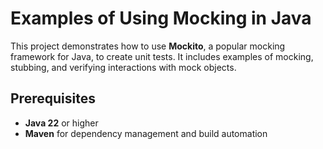 # Examples of Using Mocking in Java

This project demonstrates how to use **Mockito**, a popular mocking framework for Java, to create unit tests. It includes examples of mocking, stubbing, and verifying interactions with mock objects.

## Prerequisites

- **Java 22** or higher
- **Maven** for dependency management and build automation
